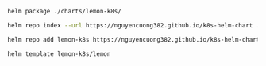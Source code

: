 

```sh
helm package ./charts/lemon-k8s/
```

```sh
helm repo index --url https://nguyencuong382.github.io/k8s-helm-chart . --merge index.yaml
```

```sh
helm repo add lemon-k8s https://nguyencuong382.github.io/k8s-helm-chart
```

```sh
helm template lemon-k8s/lemon
```